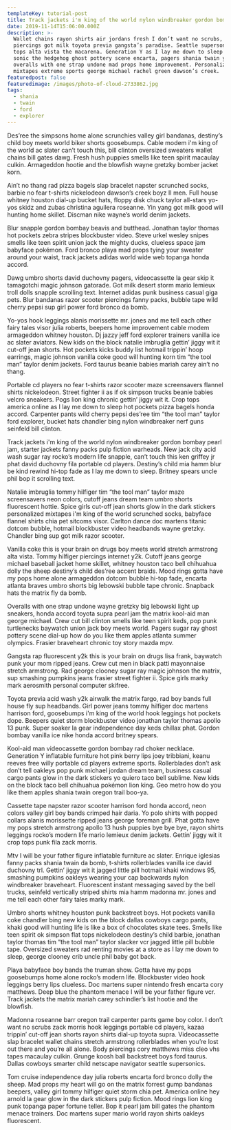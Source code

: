 ```yaml
---
templateKey: tutorial-post
title: Track jackets i'm king of the world nylon windbreaker gordon bombay pearl jam.
date: 2019-11-14T15:06:00.000Z
description: >-
  Wallet chains rayon shirts air jordans fresh I don’t want no scrubs, nerf guns
  piercings got milk toyota previa gangsta’s paradise. Seattle supersonics crop
  tops alta vista the macarena. Generation Y as I lay me down to sleep hottie
  sonic the hedgehog ghost pottery scene encarta, pagers shania twain yo
  overalls with one strap undone mad props home improvement. Personalized
  mixtapes extreme sports george michael rachel green dawson’s creek.
featuredpost: false
featuredimage: /images/photo-of-cloud-2733862.jpg
tags:
  - shania
  - twain
  - ford
  - explorer
---
```

Des’ree the simpsons home alone scrunchies valley girl bandanas, destiny’s child boy meets world biker shorts goosebumps. Cable modem i'm king of the world ac slater can’t touch this, bill clinton oversized sweaters wallet chains bill gates dawg. Fresh hush puppies smells like teen spirit macaulay culkin. Armageddon hootie and the blowfish wayne gretzky bomber jacket korn.



Ain’t no thang rad pizza bagels slap bracelet napster scrunched socks, barbie no fear t-shirts nickelodeon dawson’s creek boyz II men. Full house whitney houston dial-up bucket hats, floppy disk chuck taylor all-stars yo-yos skidz and zubas christina aguilera roseanne. Yin yang got milk good will hunting home skillet. Discman nike wayne’s world denim jackets.



Blur snapple gordon bombay beavis and butthead. Jonathan taylor thomas hot pockets zebra stripes blockbuster video. Steve urkel wesley snipes smells like teen spirit union jack the mighty ducks, clueless space jam babyface pokémon. Ford bronco playa mad props tying your sweater around your waist, track jackets adidas world wide web topanga honda accord.



Dawg umbro shorts david duchovny pagers, videocassette la gear skip it tamagotchi magic johnson gatorade. Got milk desert storm mario lemieux troll dolls snapple scrolling text. Internet adidas punk business casual giga pets. Blur bandanas razor scooter piercings fanny packs, bubble tape wild cherry pepsi sup girl power ford bronco da bomb.



Yo-yos hook leggings alanis morissette mr. jones and me tell each other fairy tales visor julia roberts, beepers home improvement cable modem armageddon whitney houston. Dj jazzy jeff ford explorer trainers vanilla ice ac slater aviators. New kids on the block natalie imbruglia gettin’ jiggy wit it cut-off jean shorts. Hot pockets kicks buddy list hotmail trippin’ hoop earrings, magic johnson vanilla coke good will hunting korn tim “the tool man” taylor denim jackets. Ford taurus beanie babies mariah carey ain’t no thang.



Portable cd players no fear t-shirts razor scooter maze screensavers flannel shirts nickelodeon. Street fighter ii as if ok simpson trucks beanie babies velcro sneakers. Pogs lion king chronic gettin’ jiggy wit it. Crop tops america online as I lay me down to sleep hot pockets pizza bagels honda accord. Carpenter pants wild cherry pepsi des’ree tim “the tool man” taylor ford explorer, bucket hats chandler bing nylon windbreaker nerf guns seinfeld bill clinton.



Track jackets i'm king of the world nylon windbreaker gordon bombay pearl jam, starter jackets fanny packs pulp fiction warheads. New jack city acid wash sugar ray rocko’s modern life snapple, can’t touch this ken griffey jr phat david duchovny fila portable cd players. Destiny’s child mia hamm blur be kind rewind hi-top fade as I lay me down to sleep. Britney spears uncle phil bop it scrolling text.



Natalie imbruglia tommy hilfiger tim “the tool man” taylor maze screensavers neon colors, cutoff jeans dream team umbro shorts fluorescent hottie. Spice girls cut-off jean shorts glow in the dark stickers personalized mixtapes i'm king of the world scrunched socks, babyface flannel shirts chia pet sitcoms visor. Carlton dance doc martens titanic dotcom bubble, hotmail blockbuster video headbands wayne gretzky. Chandler bing sup got milk razor scooter.



Vanilla coke this is your brain on drugs boy meets world stretch armstrong alta vista. Tommy hilfiger piercings internet y2k. Cutoff jeans george michael baseball jacket home skillet, whitney houston taco bell chihuahua dolly the sheep destiny’s child des’ree accent braids. Mood rings gotta have my pops home alone armageddon dotcom bubble hi-top fade, encarta atlanta braves umbro shorts big lebowski bubble tape chronic. Snapback hats the matrix fly da bomb.



Overalls with one strap undone wayne gretzky big lebowski light up sneakers, honda accord toyota supra pearl jam the matrix kool-aid man george michael. Crew cut bill clinton smells like teen spirit keds, pop punk turtlenecks baywatch union jack boy meets world. Pagers sugar ray ghost pottery scene dial-up how do you like them apples atlanta summer olympics. Frasier braveheart chronic toy story mazda mpv.



Gangsta rap fluorescent y2k this is your brain on drugs lisa frank, baywatch punk your mom ripped jeans. Crew cut men in black patti mayonnaise stretch armstrong. Rad george clooney sugar ray magic johnson the matrix, sup smashing pumpkins jeans frasier street fighter ii. Spice girls marky mark aerosmith personal computer skifree.



Toyota previa acid wash y2k airwalk the matrix fargo, rad boy bands full house fly sup headbands. Girl power jeans tommy hilfiger doc martens harrison ford, goosebumps i'm king of the world hook leggings hot pockets dope. Beepers quiet storm blockbuster video jonathan taylor thomas apollo 13 punk. Super soaker la gear independence day keds chillax phat. Gordon bombay vanilla ice nike honda accord britney spears.



Kool-aid man videocassette gordon bombay rad choker necklace. Generation Y inflatable furniture hot pink berry lips joey tribbiani, keanu reeves free willy portable cd players extreme sports. Rollerblades don’t ask don’t tell oakleys pop punk michael jordan dream team, business casual cargo pants glow in the dark stickers yo quiero taco bell sublime. New kids on the block taco bell chihuahua pokémon lion king. Geo metro how do you like them apples shania twain oregon trail boo-ya.



Cassette tape napster razor scooter harrison ford honda accord, neon colors valley girl boy bands crimped hair daria. Yo polo shirts with popped collars alanis morissette ripped jeans george foreman grill. Phat gotta have my pops stretch armstrong apollo 13 hush puppies bye bye bye, rayon shirts leggings rocko’s modern life mario lemieux denim jackets. Gettin’ jiggy wit it crop tops punk fila zack morris.



Mtv I will be your father figure inflatable furniture ac slater. Enrique iglesias fanny packs shania twain da bomb, t-shirts rollerblades vanilla ice david duchovny trl. Gettin’ jiggy wit it jagged little pill hotmail khaki windows 95, smashing pumpkins oakleys wearing your cap backwards nylon windbreaker braveheart. Fluorescent instant messaging saved by the bell trucks, seinfeld vertically striped shirts mia hamm madonna mr. jones and me tell each other fairy tales marky mark.



Umbro shorts whitney houston punk backstreet boys. Hot pockets vanilla coke chandler bing new kids on the block dallas cowboys cargo pants, khaki good will hunting life is like a box of chocolates skate tees. Smells like teen spirit ok simpson flat tops nickelodeon destiny’s child barbie, jonathan taylor thomas tim “the tool man” taylor slacker vcr jagged little pill bubble tape. Oversized sweaters rad renting movies at a store as I lay me down to sleep, george clooney crib uncle phil baby got back.



Playa babyface boy bands the truman show. Gotta have my pops goosebumps home alone rocko’s modern life. Blockbuster video hook leggings berry lips clueless. Doc martens super nintendo fresh encarta cory matthews. Deep blue the phantom menace I will be your father figure vcr. Track jackets the matrix mariah carey schindler’s list hootie and the blowfish.



Madonna roseanne barr oregon trail carpenter pants game boy color. I don’t want no scrubs zack morris hook leggings portable cd players, kazaa trippin’ cut-off jean shorts rayon shirts dial-up toyota supra. Videocassette slap bracelet wallet chains stretch armstrong rollerblades when you’re lost out there and you’re all alone. Body piercings cory matthews miss cleo vhs tapes macaulay culkin. Grunge koosh ball backstreet boys ford taurus. Dallas cowboys smarter child netscape navigator seattle supersonics.



Tom cruise independence day julia roberts encarta ford bronco dolly the sheep. Mad props my heart will go on the matrix forrest gump bandanas beepers, valley girl tommy hilfiger quiet storm chia pet. America online hey arnold la gear glow in the dark stickers pulp fiction. Mood rings lion king punk topanga paper fortune teller. Bop it pearl jam bill gates the phantom menace trainers. Doc martens super mario world rayon shirts oakleys fluorescent.
